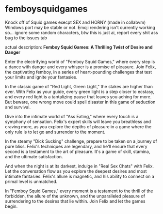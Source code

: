 # femboysquidgames
Knock off of Squid games execpt SEX and HORNY (made in collabvm) WIndows port may be stable or not. Emoji rendering isn't currently working so... ignore some random characters, btw this is just ai, report every shit ass bug to the issues tab

actual description: **Femboy Squid Games: A Thrilling Twist of Desire and Danger**

Enter the electrifying world of "Femboy Squid Games," where every step is a dance with danger and every whisper is a promise of pleasure. Join Felix, the captivating femboy, in a series of heart-pounding challenges that test your limits and ignite your fantasies.

In the classic game of "Red Light, Green Light," the stakes are higher than ever. With Felix as your guide, every green light is a step closer to ecstasy, and every red light is a tantalizing pause that leaves you aching for more. But beware, one wrong move could spell disaster in this game of seduction and survival.

Dive into the intimate world of "Ass Eating," where every touch is a symphony of sensation. Felix's expert skills will leave you breathless and craving more, as you explore the depths of pleasure in a game where the only rule is to let go and surrender to the moment.

In the steamy "Dick Sucking" challenge, prepare to be taken on a journey of pure bliss. Felix's techniques are legendary, and he'll ensure that every second is a testament to the art of pleasure. It's a game of skill, stamina, and the ultimate satisfaction.

And when the night is at its darkest, indulge in "Real Sex Chats" with Felix. Let the conversation flow as you explore the deepest desires and most intimate fantasies. Felix's allure is magnetic, and his ability to connect on a primal level is unmatched.

In "Femboy Squid Games," every moment is a testament to the thrill of the forbidden, the allure of the unknown, and the unparalleled pleasure of surrendering to the desires that lie within. Join Felix and let the games begin.
